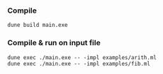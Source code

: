 



### Compile

    dune build main.exe


### Compile & run on input file

    dune exec ./main.exe -- -impl examples/arith.ml
    dune exec ./main.exe -- -impl examples/fib.ml
